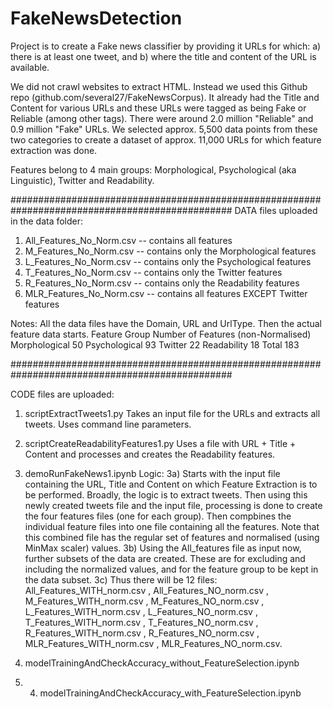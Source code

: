 # FakeNewsDetection
Project is to create a Fake news classifier by providing it URLs for which:
a) there is at least one tweet, and
b) where the title and content of the URL is available.

We did not crawl websites to extract HTML. Instead we used this Github repo (github.com/several27/FakeNewsCorpus). It already had the Title and Content for various URLs and these URLs were tagged as being Fake or Reliable (among other tags). There were around 2.0 million "Reliable" and 0.9 million "Fake" URLs. We selected approx. 5,500 data points from these two categories to create a dataset of approx. 11,000 URLs for which feature extraction was done.

Features belong to 4 main groups:
Morphological, Psychological (aka Linguistic), Twitter and Readability.

################################################################################################
DATA files uploaded in the data folder:
1) All_Features_No_Norm.csv -- contains all features
2) M_Features_No_Norm.csv   -- contains only the Morphological features
3) L_Features_No_Norm.csv   -- contains only the Psychological features
4) T_Features_No_Norm.csv   -- contains only the Twitter features
5) R_Features_No_Norm.csv   -- contains only the Readability features
6) MLR_Features_No_Norm.csv -- contains all features EXCEPT Twitter features

Notes: All the data files have the Domain, URL and UrlType. Then the actual feature data starts.
Feature Group          Number of Features (non-Normalised)
Morphological          50
Psychological          93
Twitter                22
Readability            18
Total                  183

################################################################################################

CODE files are uploaded:

1) scriptExtractTweets1.py
Takes an input file for the URLs and extracts all tweets. Uses command line parameters.

2) scriptCreateReadabilityFeatures1.py
Uses a file with URL + Title + Content and processes and creates the Readability features.

3) demoRunFakeNews1.ipynb
Logic:
3a) Starts with the input file containing the URL, Title and Content on which Feature Extraction is to be performed.
Broadly, the logic is to extract tweets. Then using this newly created tweets file and the input file, processing is done to create the four features files (one for each group). Then compbines the individual feature files into one file containing all the features. Note that this combined file has the regular set of features and normalised (using MinMax scaler) values.
3b) Using the All_features file as input now, further subsets of the data are created. These are for excluding and including the normalized values, and for the feature group to be kept in the data subset.
3c) Thus there will be 12 files: All_Features_WITH_norm.csv , All_Features_NO_norm.csv , M_Features_WITH_norm.csv , M_Features_NO_norm.csv , L_Features_WITH_norm.csv , L_Features_NO_norm.csv , T_Features_WITH_norm.csv , T_Features_NO_norm.csv , R_Features_WITH_norm.csv , R_Features_NO_norm.csv , MLR_Features_WITH_norm.csv , MLR_Features_NO_norm.csv.

4) modelTrainingAndCheckAccuracy_without_FeatureSelection.ipynb

5) 4) modelTrainingAndCheckAccuracy_with_FeatureSelection.ipynb


